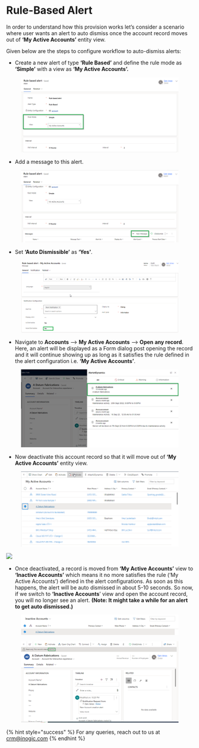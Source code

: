 # Rule-Based Alert

In order to understand how this provision works let’s consider a scenario where user wants an alert to auto dismiss once the account record moves out of **‘My Active Accounts’** entity view.

Given below are the steps to configure workflow to auto-dismiss alerts:

* Create a new alert of type **‘Rule Based’** and define the rule mode as **‘Simple’** with a view as **‘My Active Accounts’.**

<figure><img src="../../../.gitbook/assets/1 (249).png" alt=""><figcaption></figcaption></figure>

* Add a message to this alert.

<figure><img src="../../../.gitbook/assets/2 (19).png" alt=""><figcaption></figcaption></figure>

* Set **‘Auto Dismissible’** as **‘Yes’**.

<figure><img src="../../../.gitbook/assets/3 (1) (1) (1).png" alt=""><figcaption></figcaption></figure>

* Navigate to **Accounts** --> **My Active Accounts** --> **Open** **any record**. Here, an alert will be displayed as a Form dialog post opening the record and it will continue showing up as long as it satisfies the rule defined in the alert configuration i.e. **‘My Active Accounts’**.

<figure><img src="../../../.gitbook/assets/4 (10).png" alt=""><figcaption></figcaption></figure>

* Now deactivate this account record so that it will move out of **‘My Active Accounts’** entity view.

<figure><img src="../../../.gitbook/assets/5 (8) (1).png" alt=""><figcaption></figcaption></figure>

![](<../../../.gitbook/assets/Event\_6 (1).png>)

* Once deactivated, a record is moved from **‘My Active Accounts’** view to **‘Inactive Accounts’** which means it no more satisfies the rule (‘My Active Accounts’) defined in the alert configurations. As soon as this happens, the alert will be auto dismissed in about 5-10 seconds. So now, if we switch to **‘Inactive Accounts**’ view and open the account record, you will no longer see an alert. **(Note: It might take a while for an alert to get auto dismissed.)**

<figure><img src="../../../.gitbook/assets/7 (13).png" alt=""><figcaption></figcaption></figure>

<figure><img src="../../../.gitbook/assets/8 (4).png" alt=""><figcaption></figcaption></figure>

{% hint style="success" %}
For any queries, reach out to us at [crm@inogic.com](mailto:crm@inogic.com)
{% endhint %}

